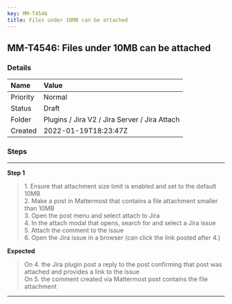 ```yaml
---
key: MM-T4546
title: Files under 10MB can be attached
---
```


## MM-T4546: Files under 10MB can be attached

### Details

| Name     | Value                                         |
| :------- | :-------------------------------------------- |
| Priority | Normal                                        |
| Status   | Draft                                         |
| Folder   | Plugins / Jira V2 / Jira Server / Jira Attach |
| Created  | 2022-01-19T18:23:47Z                          |

### Steps

<hr/>

**Step 1**

> <article>1. Ensure that attachment size limit is enabled and set to the default 10MB<br />2. Make a post in Mattermost that contains a file attachment smaller than 10MB<br />3. Open the post menu and select attach to Jira<br />4. In the attach modal that opens, search for and select a Jira issue<br />5. Attach the comment to the issue<br />6. Open the Jira issue in a browser (can click the link posted after 4.)</article>

**Expected**

> <article>On 4. the Jira plugin post a reply to the post confirming that post was attached and provides a link to the issue<br />On 5. the comment created via Mattermost post contains the file attachment</article>

<hr/>
